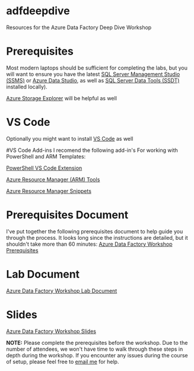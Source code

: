 # adfdeepdive
Resources for the Azure Data Factory Deep Dive Workshop

# Prerequisites
Most modern laptops should be sufficient for completing the labs, but you will want to ensure you have the latest [SQL Server Management Studio (SSMS)](https://docs.microsoft.com/en-us/sql/ssms/download-sql-server-management-studio-ssms?view=sql-server-2017) or [Azure Data Studio](https://docs.microsoft.com/en-us/sql/azure-data-studio/download?view=sql-server-2017), as well as [SQL Server Data Tools (SSDT)](https://docs.microsoft.com/en-us/sql/ssdt/download-sql-server-data-tools-ssdt?view=sql-server-2017) installed locally).

[Azure Storage Explorer](https://azure.microsoft.com/en-us/features/storage-explorer) will be helpful as well

# VS Code
Optionally you might want to install [VS Code](https://code.visualstudio.com/download#) as well

#VS Code Add-ins
I recomend the following add-in's For working with PowerShell and ARM Templates:

[PowerShell VS Code Extension](https://marketplace.visualstudio.com/items?itemName=ms-vscode.PowerShell)

[Azure Resource Manager (ARM) Tools](https://marketplace.visualstudio.com/items?itemName=msazurermtools.azurerm-vscode-tools)

[Azure Resource Manager Snippets](https://marketplace.visualstudio.com/items?itemName=samcogan.arm-snippets)


# Prerequisites Document
I've put together the following prerequisites document to help guide you through the process. It looks long since the instructions are detailed, but it shouldn't take more than 60 minutes:
[Azure Data Factory Workshop Prerequisites](https://github.com/jasonhorner/adfdeepdive/blob/master/Azure%20Data%20Factory%20-%20Workshop%20Prerequisites.pdf)

# Lab Document
[Azure Data Factory Workshop Lab Document](https://github.com/jasonhorner/adfdeepdive/blob/master/Labs/Labs.pdf)

# Slides
[Azure Data Factory Workshop Slides](TBD)


**NOTE:** Please complete the prerequisites before the workshop. Due to the number of attendees, we won't have time to walk through these steps in depth during the workshop. If you encounter any issues during the course of setup, please feel free to [email me](jason@jasonhorner.com) for help.
